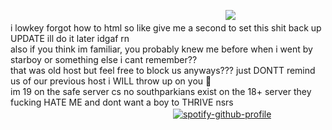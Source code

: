 　　　　　　　　　　　　　 　　　　　 　　　　　　![](https://komarev.com/ghpvc/?username=innocntluvr)
<br> i lowkey forgot how to html so like give me a second to set this shit back up UPDATE ill do it later idgaf rn
<br> also if you think im familiar, you probably knew me before when i went by starboy or something else i cant remember?? <br> that was old host but feel free to block us anyways??? just DONTT remind us of our previous host i WILL throw up on you 💙 <br> im 19 on the safe server cs no southparkians exist on the 18+ server they fucking HATE ME and dont want a boy to THRIVE nsrs
　　　　　　　　　　　　　 　　　　　 [![spotify-github-profile](https://spotify-github-profile.kittinanx.com/api/view?uid=58v4bgn913mo9fs0czwekk4cg&cover_image=true&theme=default&show_offline=false&background_color=121212&interchange=false)](https://github.com/kittinan/spotify-github-profile)

